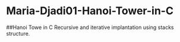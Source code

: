 # Maria-Djadi01-Hanoi-Tower-in-C
##Hanoi Towe in C 
Recursive and iterative implantation using stacks structure.

